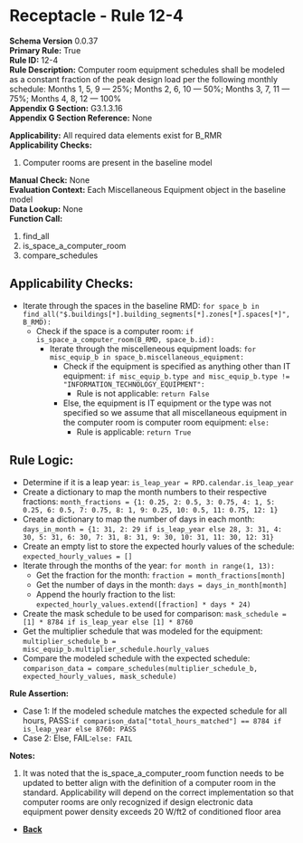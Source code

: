 # Receptacle - Rule 12-4
**Schema Version** 0.0.37  
**Primary Rule:** True  
**Rule ID:** 12-4  
**Rule Description:** Computer room equipment schedules shall be modeled as a constant fraction of the peak design load per the following monthly schedule: Months 1, 5, 9 — 25%; Months 2, 6, 10 — 50%; Months 3, 7, 11 — 75%; Months 4, 8, 12 — 100%   
**Appendix G Section:** G3.1.3.16   
**Appendix G Section Reference:** None  

**Applicability:** All required data elements exist for B_RMR  
**Applicability Checks:**
1. Computer rooms are present in the baseline model  

**Manual Check:** None  
**Evaluation Context:** Each Miscellaneous Equipment object in the baseline model    
**Data Lookup:** None  
**Function Call:**
1) find_all
2) is_space_a_computer_room
3) compare_schedules

## Applicability Checks:  
- Iterate through the spaces in the baseline RMD: `for space_b in find_all("$.buildings[*].building_segments[*].zones[*].spaces[*]", B_RMD):`
  - Check if the space is a computer room: `if is_space_a_computer_room(B_RMD, space_b.id):`
    - Iterate through the miscelleneous equipment loads: `for misc_equip_b in space_b.miscellaneous_equipment:`
      - Check if the equipment is specified as anything other than IT equipment: `if misc_equip_b.type and misc_equip_b.type != "INFORMATION_TECHNOLOGY_EQUIPMENT":` 
        - Rule is not applicable: `return False`
      - Else, the equipment is IT equipment or the type was not specified so we assume that all miscellaneous equipment in the computer room is computer room equipment: `else:`
        - Rule is applicable: `return True`

## Rule Logic:
- Determine if it is a leap year: `is_leap_year = RPD.calendar.is_leap_year`
- Create a dictionary to map the month numbers to their respective fractions: `month_fractions = {1: 0.25, 2: 0.5, 3: 0.75, 4: 1, 5: 0.25, 6: 0.5, 7: 0.75, 8: 1, 9: 0.25, 10: 0.5, 11: 0.75, 12: 1}`
- Create a dictionary to map the number of days in each month: `days_in_month = {1: 31, 2: 29 if is_leap_year else 28, 3: 31, 4: 30, 5: 31, 6: 30, 7: 31, 8: 31, 9: 30, 10: 31, 11: 30, 12: 31}`
- Create an empty list to store the expected hourly values of the schedule: `expected_hourly_values = []`
- Iterate through the months of the year: `for month in range(1, 13):`
  - Get the fraction for the month: `fraction = month_fractions[month]`
  - Get the number of days in the month: `days = days_in_month[month]`
  - Append the hourly fraction to the list: `expected_hourly_values.extend([fraction] * days * 24)`
- Create the mask schedule to be used for comparison: `mask_schedule = [1] * 8784 if is_leap_year else [1] * 8760`
- Get the multiplier schedule that was modeled for the equipment: `multiplier_schedule_b = misc_equip_b.multiplier_schedule.hourly_values`
- Compare the modeled schedule with the expected schedule: `comparison_data = compare_schedules(multiplier_schedule_b, expected_hourly_values, mask_schedule)`

**Rule Assertion:**  
  - Case 1: If the modeled schedule matches the expected schedule for all hours, PASS:`if comparison_data["total_hours_matched"] == 8784 if is_leap_year else 8760: PASS`
  - Case 2: Else, FAIL:`else: FAIL`


**Notes:**  
1. It was noted that the is_space_a_computer_room function needs to be updated to better align with the definition of a computer room in the standard. Applicability will depend on the correct implementation so that computer rooms are only recognized if design electronic data equipment power density
exceeds 20 W/ft2 of conditioned floor area

- **[Back](../_toc.md)**
